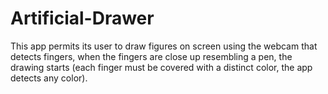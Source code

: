 # Artificial-Drawer
This app permits its user to draw figures on screen using the webcam that detects fingers, when the fingers are close up resembling a pen, the drawing starts (each finger must be covered with a distinct color, the app detects any color).
